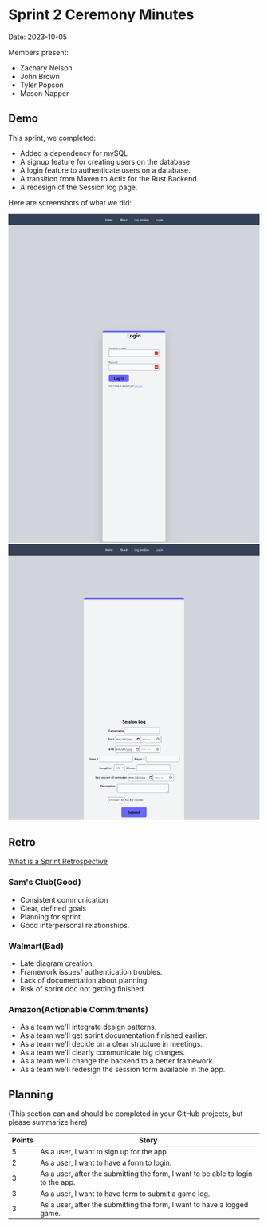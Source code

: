 # Sprint 2 Ceremony Minutes
  
Date: 2023-10-05

Members present:

* Zachary Nelson
* John Brown
* Tyler Popson
* Mason Napper
  
## Demo

This sprint, we completed:

* Added a dependency for mySQL
* A signup feature for creating users on the database.
* A login feature to authenticate users on a database.
* A transition from Maven to Actix for the Rust Backend.
* A redesign of the Session log page.

Here are screenshots of what we did:

![Form View](/doc/images/Login1.PNG)
![Form](images/SessionLog2.PNG)

## Retro

[What is a Sprint Retrospective](https://www.scrum.org/resources/what-is-a-sprint-retrospective)

### Sam's Club(Good)
* Consistent communication
* Clear, defined goals
* Planning for sprint.
* Good interpersonal relationships.

### Walmart(Bad)

* Late diagram creation.
* Framework issues/ authentication troubles.
* Lack of documentation about planning. 
* Risk of sprint doc not getting finished.

### Amazon(Actionable Commitments)

* As a team we'll integrate design patterns.
* As a team we'll get sprint documentation finished earlier.
* As a team we'll decide on a clear structure in meetings.
* As a team we'll clearly communicate big changes.
* As a team we'll change the backend to a better framework.
* As a team we'll redesign the session form available in the app.

## Planning

(This section can and should be completed in your GitHub projects, but please summarize here)

| Points | Story                                                                            |
|--------|----------------------------------------------------------------------------------|
| 5      | As a user, I want to sign up for the app.                                        |
| 2      | As a user, I want to have a form to login.                                       |
| 3      | As a user, after the submitting the form, I want to be able to login to the app. |
| 3      | As a user, I want to have form to submit a game log.                             |
| 3      | As a user, after the submitting the form, I want to have a logged game.          |

